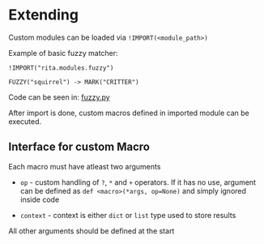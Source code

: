 # Extending

Custom modules can be loaded via `!IMPORT(<module_path>)`

Example of basic fuzzy matcher:

```
!IMPORT("rita.modules.fuzzy")

FUZZY("squirrel") -> MARK("CRITTER")
```

Code can be seen in: [fuzzy.py](https://github.com/zaibacu/rita-dsl/blob/master/rita/modules/fuzzy.py)

After import is done, custom macros defined in imported module can be executed. 

## Interface for custom Macro

Each macro must have atleast two arguments 

- `op` - custom handling of `?`, `*` and `+` operators. If it has no use, argument can be defined as `def <macro>(*args, op=None)` and simply ignored inside code

- `context` - context is either `dict` or `list` type used to store results

All other arguments should be defined at the start

